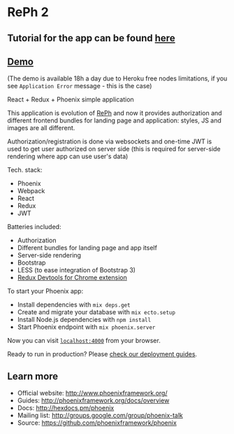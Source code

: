 # RePh 2

## Tutorial for the app can be found [here](https://medium.com/@chvanikoff/phoenix-react-love-story-reph-2-14a6dcadbbd0)

## [Demo](https://reph2.herokuapp.com/)
(The demo is available 18h a day due to Heroku free nodes limitations, if you see `Application Error` message - this is the case)

React + Redux + Phoenix simple application

This application is evolution of [RePh](https://github.com/chvanikoff/reph/) and now it provides authorization and different frontend bundles for landing page and application: styles, JS and images are all different.

Authorization/registration is done via websockets and one-time JWT is used to get user authorized on server side (this is required for server-side rendering where app can use user's data)

Tech. stack:

  * Phoenix
  * Webpack
  * React
  * Redux
  * JWT

Batteries included:

  * Authorization
  * Different bundles for landing page and app itself
  * Server-side rendering
  * Bootstrap
  * LESS (to ease integration of Bootstrap 3)
  * [Redux Devtools for Chrome extension](https://github.com/zalmoxisus/redux-devtools-extension)

To start your Phoenix app:

  * Install dependencies with `mix deps.get`
  * Create and migrate your database with `mix ecto.setup`
  * Install Node.js dependencies with `npm install`
  * Start Phoenix endpoint with `mix phoenix.server`

Now you can visit [`localhost:4000`](http://localhost:4000) from your browser.

Ready to run in production? Please [check our deployment guides](http://www.phoenixframework.org/docs/deployment).

## Learn more

  * Official website: http://www.phoenixframework.org/
  * Guides: http://phoenixframework.org/docs/overview
  * Docs: http://hexdocs.pm/phoenix
  * Mailing list: http://groups.google.com/group/phoenix-talk
  * Source: https://github.com/phoenixframework/phoenix